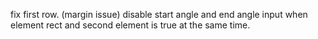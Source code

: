 fix first row. (margin issue)
disable start angle and end angle input when element rect and second element is true at the same time.